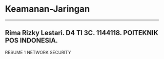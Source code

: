 # Keamanan-Jaringan
-------------------------------

Rima Rizky Lestari.
D4 TI 3C.
1144118.
POITEKNIK POS INDONESIA.
-----------------------------------------

RESUME 1 NETWORK SECURITY 
